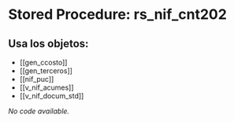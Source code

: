# Stored Procedure: rs_nif_cnt202

## Usa los objetos:
- [[gen_ccosto]]
- [[gen_terceros]]
- [[nif_puc]]
- [[v_nif_acumes]]
- [[v_nif_docum_std]]

*No code available.*
